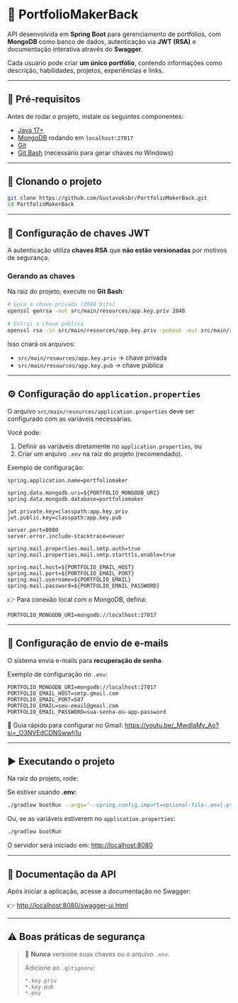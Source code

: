 # 📌 PortfolioMakerBack

API desenvolvida em **Spring Boot** para gerenciamento de portfólios, com **MongoDB** como banco de dados, autenticação via **JWT (RSA)** e documentação interativa através do **Swagger**.

Cada usuário pode criar **um único portfólio**, contendo informações como descrição, habilidades, projetos, experiências e links.

---

## 🔨 Pré-requisitos

Antes de rodar o projeto, instale os seguintes componentes:

- [Java 17+](https://adoptium.net/)
- [MongoDB](https://www.mongodb.com/try/download/community) rodando em `localhost:27017`
- [Git](https://git-scm.com/)
- [Git Bash](https://gitforwindows.org/) (necessário para gerar chaves no Windows)

---

## 📂 Clonando o projeto

```bash
git clone https://github.com/Gustavoksbr/PortfolioMakerBack.git
cd PortfolioMakerBack
```

---

## 🔑 Configuração de chaves JWT

A autenticação utiliza **chaves RSA** que **não estão versionadas** por motivos de segurança.

### Gerando as chaves

Na raiz do projeto, execute no **Git Bash**:

```bash
# Gera a chave privada (2048 bits)
openssl genrsa -out src/main/resources/app.key.priv 2048

# Extrai a chave pública
openssl rsa -in src/main/resources/app.key.priv -pubout -out src/main/resources/app.key.pub
```

Isso criará os arquivos:

- `src/main/resources/app.key.priv` → chave privada
- `src/main/resources/app.key.pub` → chave pública

---

## ⚙️ Configuração do `application.properties`

O arquivo `src/main/resources/application.properties` deve ser configurado com as variáveis necessárias.

Você pode:
1. Definir as variáveis diretamente no `application.properties`, ou
2. Criar um arquivo `.env` na raiz do projeto (recomendado).

Exemplo de configuração:

````properties
spring.application.name=portfoliomaker

spring.data.mongodb.uri=${PORTFOLIO_MONGODB_URI}
spring.data.mongodb.database=portfoliomaker

jwt.private.key=classpath:app.key.priv
jwt.public.key=classpath:app.key.pub

server.port=8080
server.error.include-stacktrace=never

spring.mail.properties.mail.smtp.auth=true
spring.mail.properties.mail.smtp.starttls.enable=true

spring.mail.host=${PORTFOLIO_EMAIL_HOST}
spring.mail.port=${PORTFOLIO_EMAIL_PORT}
spring.mail.username=${PORTFOLIO_EMAIL}
spring.mail.password=${PORTFOLIO_EMAIL_PASSWORD}
````

👉 Para conexão local com o MongoDB, defina:
```
PORTFOLIO_MONGODB_URI=mongodb://localhost:27017
```

---

## 📧 Configuração de envio de e-mails

O sistema envia e-mails para **recuperação de senha**.

Exemplo de configuração no `.env`:
````env
PORTFOLIO_MONGODB_URI=mongodb://localhost:27017
PORTFOLIO_EMAIL_HOST=smtp.gmail.com
PORTFOLIO_EMAIL_PORT=587
PORTFOLIO_EMAIL=seu-email@gmail.com
PORTFOLIO_EMAIL_PASSWORD=sua-senha-ou-app-password
````

🔗 Guia rápido para configurar no Gmail: https://youtu.be/_MwdIaMy_Ao?si=_O3NVEdCDNSwwh1u

---

## ▶️ Executando o projeto

Na raiz do projeto, rode:

Se estiver usando **.env**:
```bash
./gradlew bootRun --args='--spring.config.import=optional:file:.env[.properties]'
```

Ou, se as variáveis estiverem no `application.properties`:
```bash
./gradlew bootRun
```

O servidor será iniciado em: [http://localhost:8080](http://localhost:8080)

---

## 📜 Documentação da API

Após iniciar a aplicação, acesse a documentação no Swagger:

👉 [http://localhost:8080/swagger-ui.html](http://localhost:8080/swagger-ui.html)

---

## ⚠️ Boas práticas de segurança

> 🚫 **Nunca** versione suas chaves ou o arquivo `.env`.
>
> Adicione ao `.gitignore`:
> ```
> *.key.priv
> *.key.pub
> *.env
> ```

